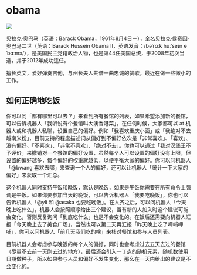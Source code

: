 # obama

![](https://dn-uwju5zvj.qbox.me/m4ZTxijdOOA9U7Le1XVSE8oxF36JZ3HAj1WS5k9x.jpeg)

贝拉克·奥巴马（英语：Barack Obama，1961年8月4日－），全名贝拉克·侯赛因·奥巴马二世（英语：Barack Hussein Obama II，英语发音：/bəˈrɑːk huːˈseɪn ɵˈbɑːmə/），是美国民主党籍政治人物，也是第44任美国总统，于2008年初次当选，并于2012年成功连任。

擅长英文，爱好弹奏吉他，与州长夫人共谱一曲忠诚的赞歌。最近在做一些微小的工作。

## 如何正确地吃饭

你可以问「都有哪里可以去？」来看到所有餐馆的列表，如果希望添加新的餐馆，可以告诉机器人「我听说有个餐馆叫大澳香港菜」。在任何时候，大家都可以 at 机器人或和机器人私聊，设置自己的偏好。例如「我喜欢重庆小面」或「我绝对不去越南米粉」，目前支持的程度描述词从偏好到不偏好依次是「非常喜欢」、「喜欢」、没有偏好、「不喜欢」、「非常不喜欢」、「绝对不去」。你也可以通过「我对汉堡王不予评价」来撤销对一个餐馆的偏好设置，虽然每个人可以设置的偏好没有上限，但设置的偏好越多，每个偏好的权重就越低，以便平衡大家的偏好。你可以问机器人「@bwang 喜欢去哪」来查询一个人的偏好，还可以让机器人「统计一下大家的偏好」来获取一个汇总。

这个机器人同时支持午饭和晚饭，默认是晚饭，如果是午饭你需要在所有命令上强调是午饭。如果你要参加当天的晚饭，可以告诉机器人「我要吃晚饭」，你也可以告诉机器人「@yli 和 @asaka 也要吃晚饭」。在人齐之后，可以问机器人「今天晚上吃什么」，机器人会按照顺序给出三个建议，当有新的人加入时这个建议可能会变化，否则反复询问「到底吃什么」也是不会变化的。在饭后还需要向机器人汇报「今天晚上去了美食广场」，当然也可以第二天再汇报「昨天晚上吃了呷哺呷哺」，你可以问机器人「前几天我们吃的啥」来核对餐馆和参与人员列表。

目前机器人会考虑参与晚饭的每个人的偏好，同时也会考虑过去五天去过的餐馆（尽量不去前一天刚去过的地方），最后还会引入一丁点的随机元素，随机数使用日期做种子，所以如果参与人员和偏好不发生变化，那么在一天内给出的建议是不会变化的。
